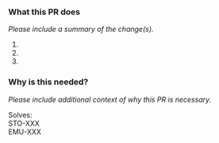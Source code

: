 ### What this PR does

 _Please include a summary of the change(s)._

 1.
 2.
 3.

 ### Why is this needed?

 _Please include additional context of why this PR is necessary._

 Solves:  
 STO-XXX  
 EMU-XXX